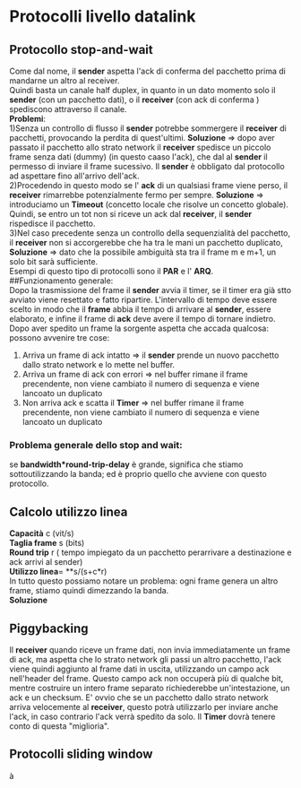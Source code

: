 # Protocolli livello datalink  
## Protocollo stop-and-wait  
Come dal nome, il **sender** aspetta l'ack di conferma del pacchetto prima di mandarne un altro al receiver.  
Quindi basta un canale half duplex, in quanto in un dato momento solo il **sender** (con un pacchetto dati), o il **receiver** (con ack di conferma ) spediscono attraverso il canale.  
**Problemi**:  
1)Senza un controllo di flusso il **sender** potrebbe sommergere il **receiver** di pacchetti, provocando la perdita di quest'ultimi. **Soluzione** => dopo aver passato il pacchetto allo strato network il **receiver** spedisce un piccolo frame senza dati (dummy) (in questo caaso l'ack), che dal al **sender** il permesso di inviare il frame sucessivo. Il **sender** è obbligato dal protocollo ad aspettare fino all'arrivo dell'ack.  
2)Procedendo in questo modo se l' **ack** di un qualsiasi frame viene perso, il **receiver** rimarrebbe potenzialmente fermo per sempre. **Soluzione** => introduciamo un **Timeout** (concetto locale che risolve un concetto globale). Quindi, se entro un tot non si riceve un ack dal **receiver**, il **sender** rispedisce il pacchetto.  
3)Nel caso precedente senza un controllo della sequenzialità del pacchetto, il **receiver** non si accorgerebbe che ha tra le mani un pacchetto duplicato, **Soluzione** => dato che la possibile ambiguità sta tra il frame m e m+1, un solo bit sarà sufficiente.  
Esempi di questo tipo di protocolli sono il **PAR** e l' **ARQ**.  
##Funzionamento generale:  
Dopo la trasmissione del frame il **sender** avvia il timer, se il timer era già stto avviato viene resettato e fatto ripartire. L'intervallo di tempo deve essere scelto in modo che il **frame** abbia il tempo di arrivare al **sender**, essere elaborato, e infine il frame di **ack** deve avere il tempo di tornare indietro. Dopo aver spedito un frame la sorgente aspetta che accada qualcosa: possono avvenire tre cose:  
1. Arriva un frame di ack intatto => il **sender** prende un nuovo pacchetto dallo strato network e lo mette nel buffer.
1. Arriva un frame di ack con errori => nel buffer rimane il frame precendente, non viene cambiato il numero di sequenza e viene lancoato un duplicato  
1. Non arriva ack e scatta il **Timer** => nel buffer rimane il frame precendente, non viene cambiato il numero di sequenza e viene lancoato un duplicato  
### Problema generale dello stop and wait:  
se **bandwidth*round-trip-delay** è grande, significa che stiamo sottoutilizzando la banda; ed è proprio quello che avviene con questo protocollo.  
## Calcolo utilizzo linea  
**Capacità** c (vit/s)  
**Taglia frame** s (bits)  
**Round trip** r ( tempo impiegato da un pacchetto perarrivare a destinazione e ack arrivi al sender)  
**Utilizzo linea**= **s/(s+c*r)  
In tutto questo possiamo notare un problema: ogni frame genera un altro frame, stiamo quindi dimezzando la banda.  
**Soluzione**  
## Piggybacking  
Il **receiver** quando riceve un frame dati, non invia immediatamente un frame di ack, ma aspetta che lo strato network gli passi un altro pacchetto, l'ack viene quindi aggiunto al frame dati in uscita, utilizzando un campo ack nell'header del frame. Questo campo ack non occuperà più di qualche bit, mentre costruire un intero frame separato richiederebbe un'intestazione, un ack e un checksum. E' ovvio che se un pacchetto dallo strato network arriva velocemente al **receiver**, questo potrà utilizzarlo per inviare anche l'ack, in caso contrario l'ack verrà spedito da solo. Il **Timer** dovrà tenere conto di questa "miglioria".  
## Protocolli sliding window  

à
